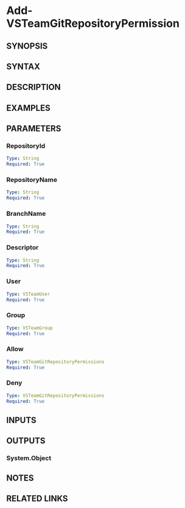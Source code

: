 <!-- #include "./common/header.md" -->

# Add-VSTeamGitRepositoryPermission

## SYNOPSIS

<!-- #include "./synopsis/Add-VSTeamGitRepositoryPermission.md" -->

## SYNTAX

## DESCRIPTION

<!-- #include "./synopsis/Add-VSTeamGitRepositoryPermission.md" -->

## EXAMPLES

## PARAMETERS

### RepositoryId

```yaml
Type: String
Required: True
```

### RepositoryName

```yaml
Type: String
Required: True
```

### BranchName

```yaml
Type: String
Required: True
```

### Descriptor

```yaml
Type: String
Required: True
```

### User

```yaml
Type: VSTeamUser
Required: True
```

### Group

```yaml
Type: VSTeamGroup
Required: True
```

### Allow

```yaml
Type: VSTeamGitRepositoryPermissions
Required: True
```

### Deny

```yaml
Type: VSTeamGitRepositoryPermissions
Required: True
```

<!-- #include "./params/projectName.md" -->

## INPUTS

## OUTPUTS

### System.Object

## NOTES

<!-- #include "./common/prerequisites.md" -->

## RELATED LINKS

